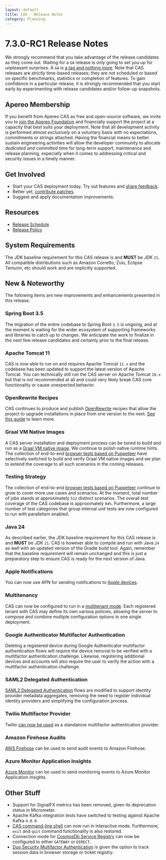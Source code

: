 ```yaml
---
layout: default
title: CAS - Release Notes
category: Planning
---
```


# 7.3.0-RC1 Release Notes

We strongly recommend that you take advantage of the release candidates as they come out. Waiting for a `GA` release is only going to set
you up for unpleasant surprises. A `GA` is [a tag and nothing more](https://apereo.github.io/2017/03/08/the-myth-of-ga-rel/). Note 
that CAS releases are *strictly* time-based releases; they are not scheduled or based on specific benchmarks, 
statistics or completion of features. To gain confidence in a particular
release, it is strongly recommended that you start early by experimenting with release candidates and/or follow-up snapshots.

## Apereo Membership

If you benefit from Apereo CAS as free and open-source software, we invite you
to [join the Apereo Foundation](https://www.apereo.org/content/apereo-membership)
and financially support the project at a capacity that best suits your deployment. Note that all development activity is performed
*almost exclusively* on a voluntary basis with no expectations, commitments or strings attached. Having the financial means to better
sustain engineering activities will allow the developer community to allocate *dedicated and committed* time for long-term support,
maintenance and release planning, especially when it comes to addressing critical and security issues in a timely manner. 

## Get Involved

- Start your CAS deployment today. Try out features and [share feedback](/cas/Mailing-Lists.html).
- Better yet, [contribute patches](/cas/developer/Contributor-Guidelines.html).
- Suggest and apply documentation improvements.

## Resources

- [Release Schedule](https://github.com/apereo/cas/milestones)
- [Release Policy](/cas/developer/Release-Policy.html)

## System Requirements

The JDK baseline requirement for this CAS release is and **MUST** be JDK `21`. All compatible distributions
such as Amazon Corretto, Zulu, Eclipse Temurin, etc should work and are implicitly supported.

## New & Noteworthy

The following items are new improvements and enhancements presented in this release. 

### Spring Boot 3.5

The migration of the entire codebase to Spring Boot `3.5` is ongoing, and at the moment is waiting for the wider ecosystem 
of supporting frameworks and libraries to catch up to changes. We anticipate the work to finalize in the next few 
release candidates and certainly prior to the final release.
   
### Apache Tomcat 11

CAS is now able to run on and requires Apache Tomcat `11.x` and the codebase has been updated to support the latest
version of Apache Tomcat. You can technically still run the CAS server on Apache Tomcat `10.x` but that
is not recommended at all and could very likely break CAS core functionality or cause unexpected behavior.

### OpenRewrite Recipes

CAS continues to produce and publish [OpenRewrite](https://docs.openrewrite.org/) recipes that allow the project to upgrade installations
in place from one version to the next. [See this guide](../installation/OpenRewrite-Upgrade-Recipes.html) to learn more.

### Graal VM Native Images

A CAS server installation and deployment process can be tuned to build and run 
as a [Graal VM native image](../installation/GraalVM-NativeImage-Installation.html). We continue to polish native runtime hints.
The collection of end-to-end [browser tests based on Puppeteer](../../developer/Test-Process.html) have selectively switched
to build and verify Graal VM native images and we plan to extend the coverage to all such scenarios in the coming releases.

### Testing Strategy

The collection of end-to-end [browser tests based on Puppeteer](../../developer/Test-Process.html) continue to grow to cover more use cases
and scenarios. At the moment, total number of jobs stands at approximately `512` distinct scenarios. The overall
test coverage of the CAS codebase is approximately `94%`. Furthermore, a large number of test categories that group internal unit tests
are now configured to run with parallelism enabled.      
  
### Java 24

As described earlier, the JDK baseline requirement for this CAS release is and **MUST** be JDK `21`. CAS is however
able to compile and run with Java `24` as well with an updated version of the Gradle build tool. Again, remember that 
the baseline requirement will remain unchanged and this is just a preparatory step to ensure CAS is ready for the next version of Java.
 
### Apple Notifications

You can now use APN for sending notifications to [Apple devices](../notifications/Notifications-Configuration-APN.html).

### Multitenancy

CAS can now be configured to run in a [multitenant mode](../multitenancy/Multitenancy-Overview.html).
Each registered tenant with CAS may define its own various policies, allowing the server to compose and combine
multiple configuration options in one single deployment.

### Google Authenticator Multifactor Authentication

Deleting a registered device during Google Authenticator multifactor authentication flows will require the device
removal to be verified with a multifactor authentication challenge. Likewise, registering additional devices
and accounts will also require the user to verify the action with a multifactor authentication challenge.

### SAML2 Delegated Authentication

[SAML2 Delegated Authentication](../integration/Delegate-Authentication-SAML2-Metadata-Aggregate.html) flows 
are modified to support identity provider metadata aggregates, removing the need to register individual identity
providers and simplifying the configuration process.

### Twilio Multifactor Provider

Twilio [can now be used](../mfa/Twilio-Multifactor-Authentication.html) as a standalone multifactor authentication provider.
        
### Amazon Firehose Audits

[AWS Firehose](../audits/Audits-AWS-Firehose.html) can be used to send audit events to Amazon Firehose.
     
### Azure Monitor Application Insights

[Azure Monitor](../monitoring/Configuring-Monitoring-AzureInsights.html) can be used to 
send monitoring events to Azure Monitor Application Insights.

## Other Stuff
              
- Support for SignalFX metrics has been removed, given its deprecation status in Micrometer.
- Apache Kafka integration tests have switched to testing against Apache Kafka `4.0.0`.
- [CAS command-line shell](../installation/Configuring-Commandline-Shell.html) can now run in interactive mode. Furthermore, `exit` and `quit` command functionality is also restored.
- Connection mode for [CosmosDb Service Registry](../services/CosmosDb-Service-Management.html) can now be configured to either `GATEWAY` or `DIRECT`.
- [Duo Security Multifactor Authentication](../mfa/DuoSecurity-Authentication.html) is given the option to track session data in browser storage or ticket registry.

